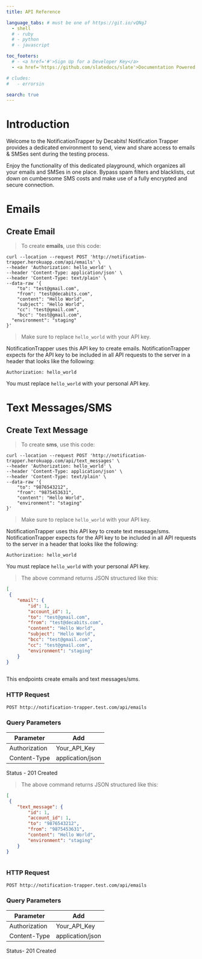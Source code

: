 ```yaml
---
title: API Reference

language_tabs: # must be one of https://git.io/vQNgJ
  - shell
  # - ruby
  # - python
  # - javascript

toc_footers:
  # - <a href='#'>Sign Up for a Developer Key</a>
  - <a href='https://github.com/slatedocs/slate'>Documentation Powered by Slate</a>

# cludes:
#   - errorsin

search: true
---
```


# Introduction

Welcome to the NotificationTrapper by Decabits! Notification Trapper provides a dedicated environment to send, view and share access to emails & SMSes sent during the testing process. 

Enjoy the functionality of this dedicated playground, which organizes all your emails and SMSes in one place. Bypass spam filters and blacklists, cut down on cumbersome SMS costs and make use of a fully encrypted and secure connection.


# Emails

## Create Email

> To create **emails**, use this code:

<!-- ```ruby
require 'kittn'

api = Kittn::APIClient.authorize!('meowmeowmeow')
``` -->

<!-- ```python
import kittn

api = kittn.authorize('meowmeowmeow')
``` -->

```shell
curl --location --request POST 'http://notification-trapper.herokuapp.com/api/emails' \
--header 'Authorization: hello_world' \
--header 'Content-Type: application/json' \
--header 'Content-Type: text/plain' \
--data-raw '{
	"to": "test@gmail.com",
	"from": "test@decabits.com",
	"content": "Hello World",
	"subject": "Hello World",
	"cc": "test@gmail.com",
	"bcc": "test@gmail.com",
  "environment": "staging"
}'
```

<!-- ```javascript
const kittn = require('kittn');

let api = kittn.authorize('meowmeowmeow');
``` -->

> Make sure to replace `hello_world` with your API key.

NotificationTrapper uses this API key to create emails. 
NotificationTrapper expects for the API key to be included in all API requests to the server in a header that looks like the following:

`Authorization: hello_world`

<aside class="notice">
You must replace <code>hello_world</code> with your personal API key.
</aside>

# Text Messages/SMS

## Create Text Message

<!-- ```ruby
require 'kittn'

api = Kittn::APIClient.authorize!('meowmeowmeow')
api.kittens.get
``` -->

<!-- ```python
import kittn

api = kittn.authorize('meowmeowmeow')
api.kittens.get()
``` -->

> To create **sms**, use this code:

```shell
curl --location --request POST 'http://notification-trapper.herokuapp.com/api/text_messages' \
--header 'Authorization: hello_world' \
--header 'Content-Type: application/json' \
--header 'Content-Type: text/plain' \
--data-raw '{
	"to": "9876543212",
	"from": "9875453631",
	"content": "Hello World",
	"environment": "staging"
}'
```
<!-- 
```javascript
const kittn = require('kittn');

let api = kittn.authorize('meowmeowmeow');
let kittens = api.kittens.get();
``` -->

> Make sure to replace `hello_world` with your API key.

NotificationTrapper uses this API key to create text message/sms.
NotificationTrapper expects for the API key to be included in all API requests to the server in a header that looks like the following:

`Authorization: hello_world`

<aside class="notice">
You must replace <code>hello_world</code> with your personal API key.
</aside>

> The above command returns JSON structured like this:

```json
[
 {
    "email": {
        "id": 1,
        "account_id": 1,
        "to": "test@gmail.com",
        "from": "test@decabits.com",
        "content": "Hello World",
        "subject": "Hello World",
        "bcc": "test@gmail.com",
        "cc": "test@gmail.com",
        "environment": "staging"
    }
}
  
```

This endpoints create emails and text messages/sms.

### HTTP Request

`POST http://notification-trapper.test.com/api/emails`

### Query Parameters

Parameter | Add
--------- | ------- 
Authorization| Your_API_Key
Content-Type | application/json

<aside class="success">
Status - 201 Created
</aside>


> The above command returns JSON structured like this:

```json
[
 {
    "text_message": {
        "id": 1,
        "account_id": 1,
        "to": "9876543212",
        "from": "9875453631",
        "content": "Hello World",
        "environment": "staging"
    }
}
  
```

### HTTP Request

`POST http://notification-trapper.test.com/api/emails`

### Query Parameters

Parameter | Add
--------- | ------- 
Authorization| Your_API_Key
Content-Type | application/json

<aside class="success">
Status- 201 Created
</aside>

<!-- ## Get a Specific Kitten

```ruby
require 'kittn'

api = Kittn::APIClient.authorize!('meowmeowmeow')
api.kittens.get(2)
```

```python
import kittn

api = kittn.authorize('meowmeowmeow')
api.kittens.get(2)
```

```shell
curl "http://example.com/api/kittens/2"
  -H "Authorization: meowmeowmeow"
```

```javascript
const kittn = require('kittn');

let api = kittn.authorize('meowmeowmeow');
let max = api.kittens.get(2);
```

> The above command returns JSON structured like this:

```json
{
  "id": 2,
  "name": "Max",
  "breed": "unknown",
  "fluffiness": 5,
  "cuteness": 10
}
```

This endpoint retrieves a specific kitten.

<aside class="warning">Inside HTML code blocks like this one, you can't use Markdown, so use <code>&lt;code&gt;</code> blocks to denote code.</aside>

### HTTP Request

`GET http://example.com/kittens/<ID>`

### URL Parameters

Parameter | Description
--------- | -----------
ID | The ID of the kitten to retrieve

## Delete a Specific Kitten

```ruby
require 'kittn'

api = Kittn::APIClient.authorize!('meowmeowmeow')
api.kittens.delete(2)
```

```python
import kittn

api = kittn.authorize('meowmeowmeow')
api.kittens.delete(2)
```

```shell
curl "http://example.com/api/kittens/2"
  -X DELETE
  -H "Authorization: meowmeowmeow"
```

```javascript
const kittn = require('kittn');

let api = kittn.authorize('meowmeowmeow');
let max = api.kittens.delete(2);
```

> The above command returns JSON structured like this:

```json
{
  "id": 2,
  "deleted" : ":("
}
```

This endpoint deletes a specific kitten.

### HTTP Request

`DELETE http://example.com/kittens/<ID>`

### URL Parameters

Parameter | Description
--------- | -----------
ID | The ID of the kitten to delete
 -->
